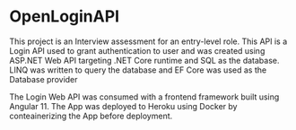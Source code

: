 # OpenLoginAPI
This project is an Interview assessment for an entry-level role. This API is a Login API used to grant authentication to user and was created using ASP.NET Web API targeting .NET Core runtime and SQL as the database. LINQ was written to query the database and EF Core was used as the Database provider

The Login Web API was consumed with a frontend framework built using Angular 11. The App was deployed to Heroku using Docker by conteainerizing the App before deployment.
